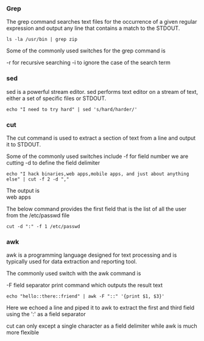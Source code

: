 
### Grep
The grep command searches text files for the occurrence of a given regular expression and output any line that contains a match to the STDOUT.

`ls -la /usr/bin | grep zip`

Some of the commonly used switches for the grep command is

-r  for recursive searching
-i to ignore the case of the search term


### sed
sed is a powerful stream editor. sed performs text editor on a stream of text, either a set of specific files or STDOUT.


`echo "I need to try hard" | sed 's/hard/harder/'`


### cut
The cut command is used to extract a section of text from a line and output it to STDOUT.

Some of the commonly used switches include 
-f for field number we are cutting
-d to define the field delimiter

`echo "I hack binaries,web apps,mobile apps, and just about anything else" | cut -f 2 -d ","`

The output is      
web apps

The below command  provides the first field that is the list of all the user from the /etc/passwd file

`cut -d ":" -f 1 /etc/passwd`

### awk
awk is a programming language designed for text processing and is typically used for data extraction and reporting tool. 

The commonly used switch with the awk command is

-F   field separator
print command which outputs the result text

`echo "hello::there::friend" | awk -F "::" '{print $1, $3}'`

Here we echoed a line and piped it to awk to extract the first and third field using the ':' as a field separator

cut can only except a single character as a field delimiter while awk is much more flexible
